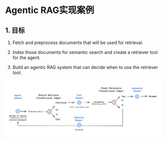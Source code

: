 # Agentic RAG实现案例

## 1. 目标

1. Fetch and preprocess documents that will be used for retrieval.

2. Index those documents for semantic search and create a retriever tool for the agent.

3. Build an agentic RAG system that can decide when to use the retriever tool.

![Agentic RAG示意图](../img/img0.png)

